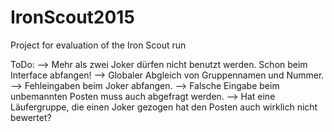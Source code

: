 IronScout2015
=============

Project for evaluation of the Iron Scout run

ToDo:
--> Mehr als zwei Joker dürfen nicht benutzt werden. Schon beim Interface abfangen!
--> Globaler Abgleich von Gruppennamen und Nummer.
--> Fehleingaben beim Joker abfangen.
--> Falsche Eingabe beim unbemannten Posten muss auch abgefragt werden.
--> Hat eine Läufergruppe, die einen Joker gezogen hat den Posten auch wirklich nicht bewertet?
